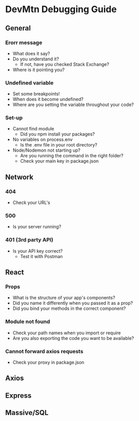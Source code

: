 # DevMtn Debugging Guide

## General

### Erorr message

* What does it say?
* Do you understand it?
  - If not, have you checked Stack Exchange?
* Where is it pointing you?

### Undefined variable

* Set some breakpoints!
* When does it become undefined?
* Where are you setting the variable throughout your code?

### Set-up

* Cannot find module
  - Did you npm install your packages?
* No variables on process.env
  - Is the .env file in your root directory?
* Node/Nodemon not starting up?
  - Are you running the command in the right folder?
  - Check your main key in package.json

## Network

### 404

* Check your URL's 

### 500

* Is your server running?

### 401 (3rd party API)

* Is your API key correct?
  - Test it with Postman

## React

### Props

* What is the structure of your app's components?
* Did you name it differently when you passed it as a prop?
* Did you bind your methods in the correct component?

### Module not found

* Check your path names when you import or require
* Are you also exporting the code you want to be available?

### Cannot forward axios requests

* Check your proxy in package.json

## Axios

## Express

## Massive/SQL
